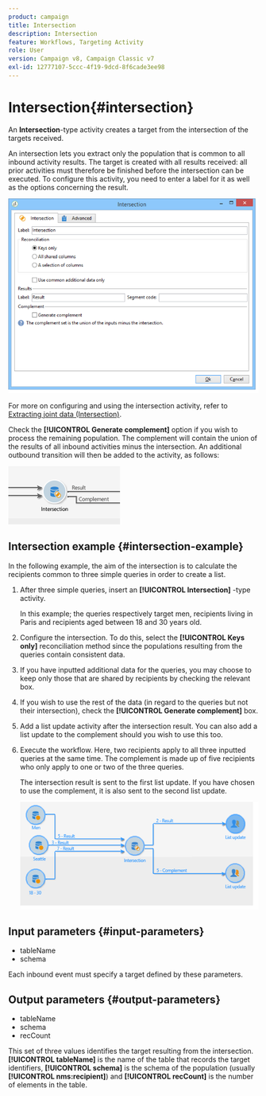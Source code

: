 ```yaml
---
product: campaign
title: Intersection
description: Intersection
feature: Workflows, Targeting Activity
role: User
version: Campaign v8, Campaign Classic v7
exl-id: 12777107-5ccc-4f19-9dcd-8f6cade3ee98
---
```

# Intersection{#intersection}



An **Intersection**-type activity creates a target from the intersection of the targets received.

An intersection lets you extract only the population that is common to all inbound activity results. The target is created with all results received: all prior activities must therefore be finished before the intersection can be executed. To configure this activity, you need to enter a label for it as well as the options concerning the result.

![](assets/s_user_segmentation_inter.png)

For more on configuring and using the intersection activity, refer to [Extracting joint data (Intersection)](targeting-workflows.md#extracting-joint-data--intersection-).

Check the **[!UICONTROL Generate complement]** option if you wish to process the remaining population. The complement will contain the union of the results of all inbound activities minus the intersection. An additional outbound transition will then be added to the activity, as follows:

![](assets/s_user_segmentation_inter_compl.png)

## Intersection example {#intersection-example}

In the following example, the aim of the intersection is to calculate the recipients common to three simple queries in order to create a list.

1. After three simple queries, insert an **[!UICONTROL Intersection]** -type activity.

   In this example; the queries respectively target men, recipients living in Paris and recipients aged between 18 and 30 years old.

1. Configure the intersection. To do this, select the **[!UICONTROL Keys only]** reconciliation method since the populations resulting from the queries contain consistent data.
1. If you have inputted additional data for the queries, you may choose to keep only those that are shared by recipients by checking the relevant box.
1. If you wish to use the rest of the data (in regard to the queries but not their intersection), check the **[!UICONTROL Generate complement]** box.
1. Add a list update activity after the intersection result. You can also add a list update to the complement should you wish to use this too.
1. Execute the workflow. Here, two recipients apply to all three inputted queries at the same time. The complement is made up of five recipients who only apply to one or two of the three queries.

   The intersection result is sent to the first list update. If you have chosen to use the complement, it is also sent to the second list update.

   ![](assets/intersection_example.png)

## Input parameters {#input-parameters}

* tableName
* schema

Each inbound event must specify a target defined by these parameters.

## Output parameters {#output-parameters}

* tableName
* schema
* recCount

This set of three values identifies the target resulting from the intersection. **[!UICONTROL tableName]** is the name of the table that records the target identifiers, **[!UICONTROL schema]** is the schema of the population (usually **[!UICONTROL nms:recipient]**) and **[!UICONTROL recCount]** is the number of elements in the table.
